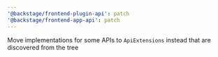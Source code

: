 ```yaml
---
'@backstage/frontend-plugin-api': patch
'@backstage/frontend-app-api': patch
---
```


Move implementations for some APIs to `ApiExtensions` instead that are discovered from the tree
